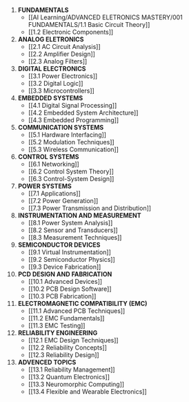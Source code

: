 1. **FUNDAMENTALS**
	- [[AI Learning/ADVANCED ELETRONICS MASTERY/001 FUNDAMENTALS/1.1 Basic Circuit Theory]]
	- [[1.2 Electronic Components]]
2. **ANALOG ELETRONICS**
	- [[2.1 AC Circuit Analysis]]
	- [[2.2 Amplifier Design]]
	- [[2.3 Analog Filters]]
3. **DIGITAL ELECTRONICS**
	- [[3.1 Power Electronics]]
	- [[3.2 Digital Logic]]
	- [[3.3 Microcontrollers]]
4. **EMBEDDED SYSTEMS**
	- [[4.1 Digital Signal Processing]]
	- [[4.2 Embedded System Architecture]]
	- [[4.3 Embedded Programming]]
5. **COMMUNICATION SYSTEMS**
	- [[5.1 Hardware Interfacing]]
	- [[5.2 Modulation Techniques]]
	- [[5.3 Wireless Communication]]
6. **CONTROL SYSTEMS**
	- [[6.1 Networking]]
	- [[6.2 Control System Theory]]
	- [[6.3 Control-System Design]]
7. **POWER SYSTEMS**
	- [[7.1 Applications]]
	- [[7.2 Power Generation]]
	- [[7.3 Power Transmission and Distribution]]
8. **INSTRUMENTATION AND MEASUREMENT**
	- [[8.1 Power System Analysis]]
	- [[8.2 Sensor and Transducers]]
	- [[8.3 Measurement Techniques]]
9. **SEMICONDUCTOR DEVICES**
	- [[9.1 Virtual Instrumentation]]
	- [[9.2 Semiconductor Physics]]
	- [[9.3 Device Fabrication]]
10. **PCD DESIGN AND FABRICATION**
	- [[10.1 Advanced Devices]]
	- [[10.2 PCB Design Software]]
	- [[10.3 PCB Fabrication]]
11. **ELECTROMAGNETIC COMPATIBILITY (EMC)**
	- [[11.1 Advanced PCB Techniques]]
	- [[11.2 EMC Fundamentals]]
	- [[11.3 EMC Testing]]
12. **RELIABILITY ENGINEERING**
	- [[12.1 EMC Design Techniques]]
	- [[12.2 Reliability Concepts]]
	- [[12.3 Reliability Design]]
13. **ADVENCED TOPICS**
	- [[13.1 Reliability Management]]
	- [[13.2 Quantum Electronics]]
	- [[13.3 Neuromorphic Computing]]
	- [[13.4 Flexible and Wearable Electronics]]